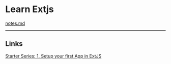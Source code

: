 # Learn Extjs 

[notes.md](notes.md)

----
## Links

[Starter Series: 1. Setup your first App in ExtJS](https://youtu.be/2S85SZ1kDqM)